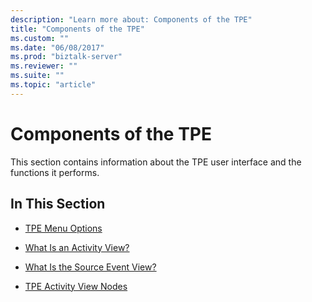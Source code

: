 ```yaml
---
description: "Learn more about: Components of the TPE"
title: "Components of the TPE"
ms.custom: ""
ms.date: "06/08/2017"
ms.prod: "biztalk-server"
ms.reviewer: ""
ms.suite: ""
ms.topic: "article"
---
```

# Components of the TPE
This section contains information about the TPE user interface and the functions it performs.  
  
## In This Section  
  
-   [TPE Menu Options](../core/tpe-menu-options.md)  
  
-   [What Is an Activity View?](../core/what-is-an-activity-view.md)  
  
-   [What Is the Source Event View?](../core/what-is-the-source-event-view.md)  
  
-   [TPE Activity View Nodes](../core/tpe-activity-view-nodes.md)

